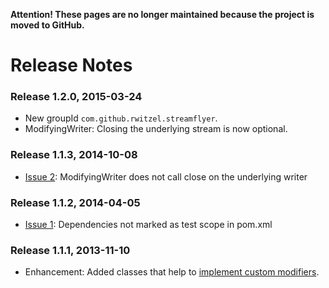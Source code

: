 **Attention! These pages are no longer maintained because the project is moved to GitHub.**

# Release Notes #

### Release 1.2.0, 2015-03-24 ###

  * New groupId `com.github.rwitzel.streamflyer`.
  * ModifyingWriter: Closing the underlying stream is now optional.

### Release 1.1.3, 2014-10-08 ###

  * [Issue 2](https://code.google.com/p/streamflyer/issues/detail?id=2): ModifyingWriter does not call close on the underlying writer

### Release 1.1.2, 2014-04-05 ###

  * [Issue 1](https://code.google.com/p/streamflyer/issues/detail?id=1): Dependencies not marked as test scope in pom.xml

### Release 1.1.1, 2013-11-10 ###

  * Enhancement: Added classes that help to [implement custom modifiers](ImplementCustomModifier.md).